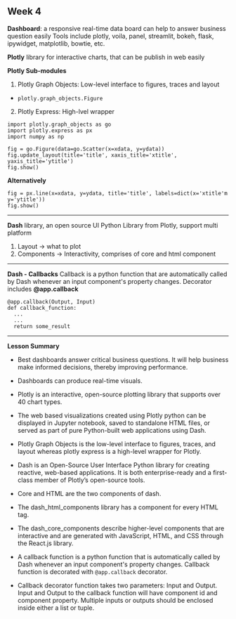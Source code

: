 ## Week 4
**Dashboard**: a responsive real-time data board can help to answer business question easily
Tools include plotly, voila, panel, streamlit, bokeh, flask, ipywidget, matplotlib, bowtie, etc.

**Plotly** library for interactive charts, that can be publish in web easily

**Plotly Sub-modules**
1. Plotly Graph Objects: Low-level interface to figures, traces and layout
  - ``plotly.graph_objects.Figure``
2. Plotly Express: High-lvel wrapper
```
import plotly.graph_objects as go
import plotly.express as px
import numpy as np

fig = go.Figure(data=go.Scatter(x=xdata, y=ydata))
fig.update_layout(title='title', xaxis_title='xtitle', yaxis_title='ytitle')
fig.show()
```
**Alternatively**
```
fig = px.line(x=xdata, y=ydata, title='title', labels=dict(x='xtitle'm y='ytitle'))
fig.show()
````
---
**Dash** library, an open source UI Python Library from Plotly, support multi platform
1. Layout -> what to plot
2. Components -> Interactivity, comprises of core and html component
---
**Dash - Callbacks**
Callback is a python function that are automatically called by Dash whenever an input component's property changes. Decorator includes **@app.callback**
```
@app.callback(Output, Input)
def callback_function:
  ...
  ...
  return some_result
```
---
**Lesson Summary**

- Best dashboards answer critical business questions. It will help business make informed decisions, thereby improving performance.

- Dashboards can produce real-time visuals.

- Plotly is an interactive, open-source plotting library that supports over 40 chart types.

- The web based visualizations created using Plotly python can be displayed in Jupyter notebook, saved to standalone HTML files, or served as part of pure Python-built web applications using Dash.

- Plotly Graph Objects is the low-level interface to figures, traces, and layout whereas plotly express is a high-level wrapper for Plotly.

- Dash is an Open-Source User Interface Python library for creating reactive, web-based applications. It is both enterprise-ready and a first-class member of Plotly’s open-source tools.

- Core and HTML are the two components of dash.

- The dash_html_components library has a component for every HTML tag.

- The dash_core_components describe higher-level components that are interactive and are generated with JavaScript, HTML, and CSS through the React.js library.

- A callback function is a python function that is automatically called by Dash whenever an input component's property changes. Callback function is decorated with `@app.callback` decorator.

- Callback decorator function takes two parameters: Input and Output. Input and Output to the callback function will have component id and component property. Multiple inputs or outputs should be enclosed inside either a list or tuple.

